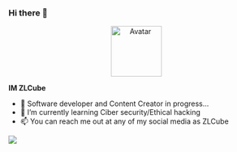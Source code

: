 ### Hi there 👋

<div id="header" align="center">
  <img src="https://yt3.ggpht.com/iYhJgIpCPqMTWYttN7Ma2RTX0kwlZVEyjK8nHUeJc5UqFdIwpzGyAfXWO4zp51EnYMeUAwIjGg=s88-c-k-c0x00ffffff-no-rj" border-radius="50%" alt="Avatar" width="100"/>
</div>

**IM ZLCube** 

- 🔭 Software developer and Content Creator in progress...
- 🌱 I’m currently learning Ciber security/Ethical hacking
- 📫 You can reach me out at any of my social media as ZLCube

![](https://github-profile-trophy.vercel.app/?username=zlcube&theme=dracula)
